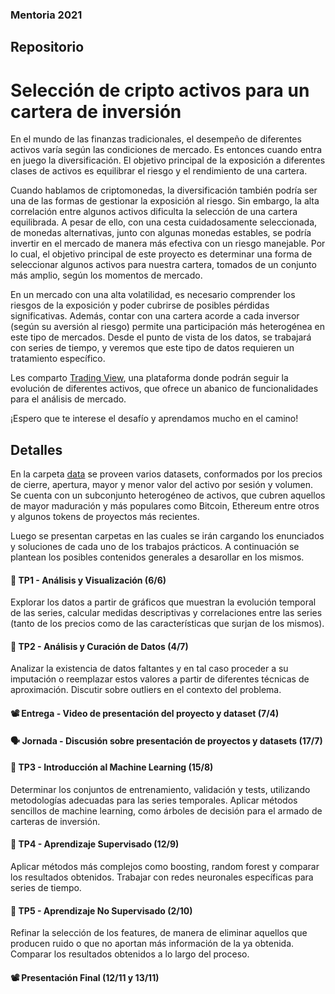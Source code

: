 ### Mentoria 2021

## Repositorio

# Selección de cripto activos para un cartera de inversión

En el mundo de las finanzas tradicionales, el desempeño de diferentes activos varía según las condiciones de mercado. Es entonces cuando entra en juego la diversificación. El objetivo principal de la exposición a diferentes clases de activos es equilibrar el riesgo y el rendimiento de una cartera. 

Cuando hablamos de criptomonedas, la diversificación también podría ser una de las formas de gestionar la exposición al riesgo. Sin embargo, la alta correlación entre algunos activos dificulta la selección de una cartera equilibrada. A pesar de ello, con una cesta cuidadosamente seleccionada, de monedas alternativas, junto con algunas monedas estables, se podría invertir en el mercado de manera más efectiva con un riesgo manejable. Por lo cual, el objetivo principal de este proyecto es determinar una forma de seleccionar algunos activos para nuestra cartera, tomados de un conjunto más amplio, según los momentos de mercado.

En un mercado con una alta volatilidad, es necesario comprender los riesgos de la exposición y poder cubrirse de posibles pérdidas significativas. Además, contar con una cartera acorde a cada inversor (según su aversión al riesgo) permite una participación más heterogénea en este tipo de mercados. Desde el punto de vista de los datos, se trabajará con series de tiempo, y veremos que este tipo de datos requieren un tratamiento específico.

Les comparto [Trading View](https://www.tradingview.com/), una plataforma donde podrán seguir la evolución de diferentes activos, que ofrece un abanico de funcionalidades para el análisis de mercado.

¡Espero que te interese el desafío y aprendamos mucho en el camino!

## Detalles

En la carpeta [data](https://github.com/martinezarraigadamaria/MentoriaDiploDatos2021/tree/master/data) se proveen varios datasets, conformados por los precios de cierre, apertura, mayor y menor valor del activo por sesión y volumen. Se cuenta con un subconjunto heterogéneo de activos, que cubren aquellos de mayor maduración y más populares como Bitcoin, Ethereum entre otros y algunos tokens de proyectos más recientes.

Luego se presentan carpetas en las cuales se irán cargando los enunciados y soluciones de cada uno de los trabajos prácticos. A continuación se plantean los posibles contenidos generales a desarollar en los mismos.

#### 📌 TP1 - Análisis y Visualización (6/6)

Explorar los datos a partir de gráficos que muestran la evolución temporal de las series, calcular medidas descriptivas y correlaciones entre las series (tanto de los precios como de las características que surjan de los mismos).

#### 📌 TP2 - Análisis y Curación de Datos (4/7)

Analizar la existencia de datos faltantes y en tal caso proceder a su imputación o reemplazar estos valores a partir de diferentes técnicas de aproximación. Discutir sobre outliers en el contexto del problema.

#### 📽️ Entrega - Video de presentación del proyecto y dataset (7/4)

#### 🗣️ Jornada - Discusión sobre presentación de proyectos y datasets (17/7)

#### 📌 TP3 - Introducción al Machine Learning (15/8)

Determinar los conjuntos de entrenamiento, validación y tests, utilizando metodologías adecuadas para las series temporales. Aplicar métodos sencillos de machine learning, como árboles de decisión para el armado de carteras de inversión.

#### 📌 TP4 - Aprendizaje Supervisado (12/9)

Aplicar métodos más complejos como boosting, random forest y comparar los resultados obtenidos. Trabajar con redes neuronales específicas para series de tiempo.

#### 📌 TP5 - Aprendizaje No Supervisado (2/10)

Refinar la selección de los features, de manera de eliminar aquellos que producen ruido o que no aportan más información de la ya obtenida. Comparar los resultados obtenidos a lo largo del proceso.

#### 📽️ Presentación Final (12/11 y 13/11) 




